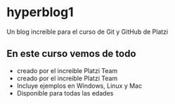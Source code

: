 # hyperblog1
Un blog increíble para el curso de Git y GitHub de Platzi 


## En este curso vemos de todo
 * creado por el increible Platzi Team
 * creado por el increible Platzi Team
 * Incluye ejemplos en Windows, Linux y Mac
 * Disponible para todas las edades 
